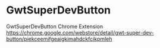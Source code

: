 GwtSuperDevButton
=================

GwtSuperDevButton Chrome Extension
https://chrome.google.com/webstore/detail/gwt-super-dev-button/piekceemifgeaigkimahdckfcikpmleh
